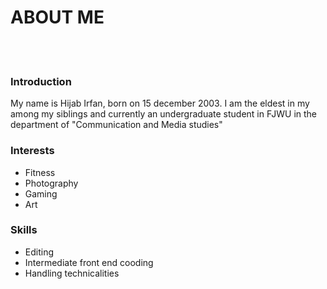 
<html>
<head>
    <meta charset="UTF-8" />
    <title>Personal Homepage</title>
    <link rel="stylesheet" href="stylesheet.css">
</head>
<body>
    <h1>ABOUT ME</h1>
    <br>
    <br>
    <h3 class="Titles">Introduction</h3>
    <div id="box1">
        <p>My name is Hijab Irfan, born on 15 december 2003. I am the eldest in my among my siblings and currently an undergraduate student in FJWU in the department of "Communication and Media studies"</p>
    </div>
    <h3 class="Titles">Interests</h3>
    <div id="box2">
    <ul id="interests">   
    <li>Fitness</li>
    <li>Photography</li>
    <li>Gaming</li>
    <li>Art</li>
</ul> 
    </div>
    <h3 class="Titles">Skills</h3>
    <div id="box3">
        <ul id="skills">
        <li>Editing</li>
        <li>Intermediate front end cooding</li>
        <li>Handling technicalities</li>
    </ul>
    </div>
</body>
</html>
